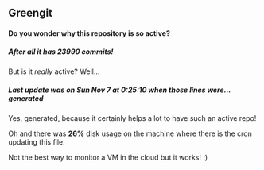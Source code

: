 ## Greengit

#### Do you wonder why this repository is so active?

##### After all it has 23990 commits!

But is it *really* active? Well...

##### Last update was on Sun Nov 7 at 0:25:10 when those lines were... generated

Yes, generated, because it certainly helps a lot to have such an active repo!

Oh and there was **26%** disk usage on the machine
where there is the cron updating this file.

Not the best way to monitor a VM in the cloud but it works! :)

